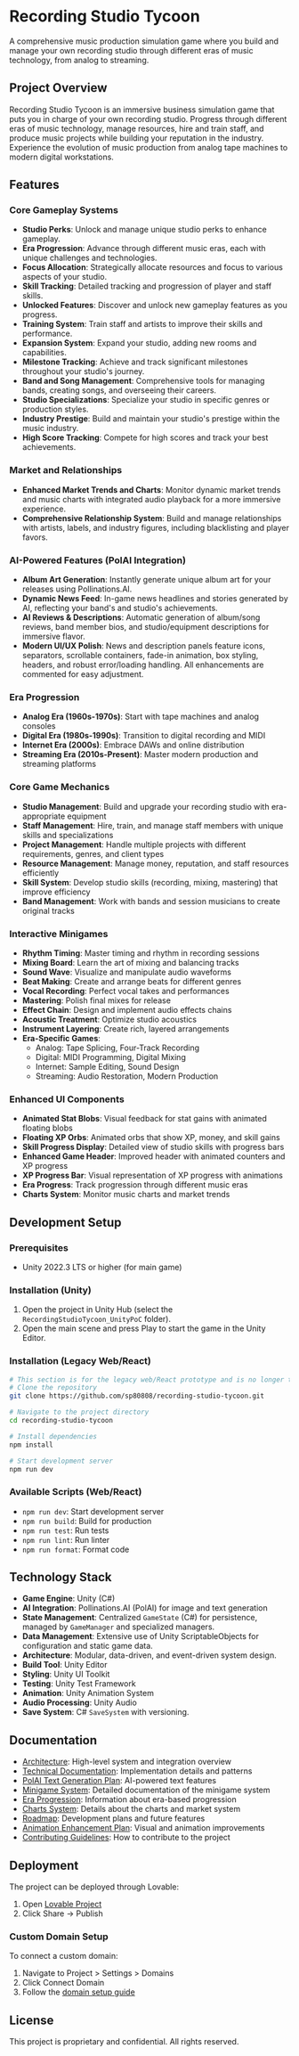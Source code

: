 # Recording Studio Tycoon

A comprehensive music production simulation game where you build and manage your own recording studio through different eras of music technology, from analog to streaming.

## Project Overview

Recording Studio Tycoon is an immersive business simulation game that puts you in charge of your own recording studio. Progress through different eras of music technology, manage resources, hire and train staff, and produce music projects while building your reputation in the industry. Experience the evolution of music production from analog tape machines to modern digital workstations.

## Features

### Core Gameplay Systems
- **Studio Perks**: Unlock and manage unique studio perks to enhance gameplay.
- **Era Progression**: Advance through different music eras, each with unique challenges and technologies.
- **Focus Allocation**: Strategically allocate resources and focus to various aspects of your studio.
- **Skill Tracking**: Detailed tracking and progression of player and staff skills.
- **Unlocked Features**: Discover and unlock new gameplay features as you progress.
- **Training System**: Train staff and artists to improve their skills and performance.
- **Expansion System**: Expand your studio, adding new rooms and capabilities.
- **Milestone Tracking**: Achieve and track significant milestones throughout your studio's journey.
- **Band and Song Management**: Comprehensive tools for managing bands, creating songs, and overseeing their careers.
- **Studio Specializations**: Specialize your studio in specific genres or production styles.
- **Industry Prestige**: Build and maintain your studio's prestige within the music industry.
- **High Score Tracking**: Compete for high scores and track your best achievements.

### Market and Relationships
- **Enhanced Market Trends and Charts**: Monitor dynamic market trends and music charts with integrated audio playback for a more immersive experience.
- **Comprehensive Relationship System**: Build and manage relationships with artists, labels, and industry figures, including blacklisting and player favors.

### AI-Powered Features (PolAI Integration)
- **Album Art Generation**: Instantly generate unique album art for your releases using Pollinations.AI.
- **Dynamic News Feed**: In-game news headlines and stories generated by AI, reflecting your band's and studio's achievements.
- **AI Reviews & Descriptions**: Automatic generation of album/song reviews, band member bios, and studio/equipment descriptions for immersive flavor.
- **Modern UI/UX Polish**: News and description panels feature icons, separators, scrollable containers, fade-in animation, box styling, headers, and robust error/loading handling. All enhancements are commented for easy adjustment.

### Era Progression
- **Analog Era (1960s-1970s)**: Start with tape machines and analog consoles
- **Digital Era (1980s-1990s)**: Transition to digital recording and MIDI
- **Internet Era (2000s)**: Embrace DAWs and online distribution
- **Streaming Era (2010s-Present)**: Master modern production and streaming platforms

### Core Game Mechanics
- **Studio Management**: Build and upgrade your recording studio with era-appropriate equipment
- **Staff Management**: Hire, train, and manage staff members with unique skills and specializations
- **Project Management**: Handle multiple projects with different requirements, genres, and client types
- **Resource Management**: Manage money, reputation, and staff resources efficiently
- **Skill System**: Develop studio skills (recording, mixing, mastering) that improve efficiency
- **Band Management**: Work with bands and session musicians to create original tracks

### Interactive Minigames
- **Rhythm Timing**: Master timing and rhythm in recording sessions
- **Mixing Board**: Learn the art of mixing and balancing tracks
- **Sound Wave**: Visualize and manipulate audio waveforms
- **Beat Making**: Create and arrange beats for different genres
- **Vocal Recording**: Perfect vocal takes and performances
- **Mastering**: Polish final mixes for release
- **Effect Chain**: Design and implement audio effects chains
- **Acoustic Treatment**: Optimize studio acoustics
- **Instrument Layering**: Create rich, layered arrangements
- **Era-Specific Games**:
  - Analog: Tape Splicing, Four-Track Recording
  - Digital: MIDI Programming, Digital Mixing
  - Internet: Sample Editing, Sound Design
  - Streaming: Audio Restoration, Modern Production

### Enhanced UI Components
- **Animated Stat Blobs**: Visual feedback for stat gains with animated floating blobs
- **Floating XP Orbs**: Animated orbs that show XP, money, and skill gains
- **Skill Progress Display**: Detailed view of studio skills with progress bars
- **Enhanced Game Header**: Improved header with animated counters and XP progress
- **XP Progress Bar**: Visual representation of XP progress with animations
- **Era Progress**: Track progression through different music eras
- **Charts System**: Monitor music charts and market trends

## Development Setup

### Prerequisites
- Unity 2022.3 LTS or higher (for main game)

### Installation (Unity)

1. Open the project in Unity Hub (select the `RecordingStudioTycoon_UnityPoC` folder).
2. Open the main scene and press Play to start the game in the Unity Editor.

### Installation (Legacy Web/React)

```sh
# This section is for the legacy web/React prototype and is no longer the primary development environment.
# Clone the repository
git clone https://github.com/sp80808/recording-studio-tycoon.git

# Navigate to the project directory
cd recording-studio-tycoon

# Install dependencies
npm install

# Start development server
npm run dev
```

### Available Scripts (Web/React)

- `npm run dev`: Start development server
- `npm run build`: Build for production
- `npm run test`: Run tests
- `npm run lint`: Run linter
- `npm run format`: Format code

## Technology Stack

- **Game Engine**: Unity (C#)
- **AI Integration**: Pollinations.AI (PolAI) for image and text generation
- **State Management**: Centralized `GameState` (C#) for persistence, managed by `GameManager` and specialized managers.
- **Data Management**: Extensive use of Unity ScriptableObjects for configuration and static game data.
- **Architecture**: Modular, data-driven, and event-driven system design.
- **Build Tool**: Unity Editor
- **Styling**: Unity UI Toolkit
- **Testing**: Unity Test Framework
- **Animation**: Unity Animation System
- **Audio Processing**: Unity Audio
- **Save System**: C# `SaveSystem` with versioning.

## Documentation

- [Architecture](docs/architecture.md): High-level system and integration overview
- [Technical Documentation](docs/technical.md): Implementation details and patterns
- [PolAI Text Generation Plan](docs/polai_text_generation_plan.md): AI-powered text features
- [Minigame System](docs/minigames/MINIGAMES.md): Detailed documentation of the minigame system
- [Era Progression](docs/ERA_BASED_PROGRESSION.md): Information about era-based progression
- [Charts System](docs/CHARTS_SYSTEM_DETAILED.md): Details about the charts and market system
- [Roadmap](ROADMAP.md): Development plans and future features
- [Animation Enhancement Plan](docs/ANIMATION_ENHANCEMENT_PLAN.md): Visual and animation improvements
- [Contributing Guidelines](CONTRIBUTING.md): How to contribute to the project

## Deployment

The project can be deployed through Lovable:

1. Open [Lovable Project](https://lovable.dev/projects/fb4096d3-b98e-4381-9c20-873902a5af5d)
2. Click Share -> Publish

### Custom Domain Setup

To connect a custom domain:
1. Navigate to Project > Settings > Domains
2. Click Connect Domain
3. Follow the [domain setup guide](https://docs.lovable.dev/tips-tricks/custom-domain#step-by-step-guide)

## License

This project is proprietary and confidential. All rights reserved.
